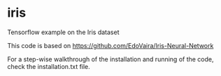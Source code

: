 # iris
Tensorflow example on the Iris dataset

This code is based on https://github.com/EdoVaira/Iris-Neural-Network

For a step-wise walkthrough of the installation and running of the code, check the installation.txt file.
